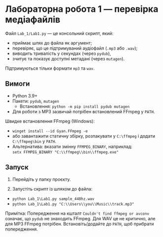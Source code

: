 # Лабораторна робота 1 — перевірка медіафайлів

Файл `Lab_1/Lab1.py` — це консольний скрипт, який:

- приймає шлях до файла як аргумент;
- перевіряє, що це підтримуваний аудіофайл (`.mp3` або `.wav`);
- виводить тривалість у секундах (через `pydub`),
- зчитує та показує доступні метадані (через `mutagen`).

Підтримуються тільки формати `mp3` та `wav`.

## Вимоги

- Python 3.9+
- Пакети: `pydub`, `mutagen`
  - Встановлення: `python -m pip install pydub mutagen`
- Для роботи з MP3 зазвичай потрібен встановлений FFmpeg у `PATH`.

Швидке встановлення FFmpeg (Windows):

- `winget install --id Gyan.FFmpeg -e`
- або завантажити статичну збірку, розпакувати у `C:\ffmpeg` і додати `C:\ffmpeg\bin` у `PATH`.
- Альтернатива: вказати змінну `FFMPEG_BINARY`, наприклад:  
  `setx FFMPEG_BINARY "C:\\ffmpeg\\bin\\ffmpeg.exe"`

## Запуск

1) Перейдіть у папку проєкту.

2) Запустіть скрипт із шляхом до файла:

- `python Lab_1\Lab1.py sample_440hz.wav`
- `python Lab_1\Lab1.py "C:\\Users\\you\\Music\\track.mp3"`

Примітка: Попередження на кшталт `Couldn't find ffmpeg or avconv` означає, що `pydub` не знаходить FFmpeg. Для WAV це не критично, але для MP3 FFmpeg потрібен. Встановіть/додайте до `PATH`, щоб прибрати попередження.